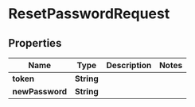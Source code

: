 

# ResetPasswordRequest


## Properties

| Name | Type | Description | Notes |
|------------ | ------------- | ------------- | -------------|
|**token** | **String** |  |  |
|**newPassword** | **String** |  |  |



